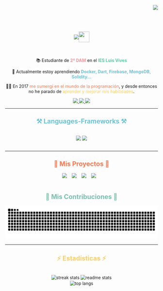 <img align="right" src="https://visitor-badge.laobi.icu/badge?page_id=sergiodeiscar.sergiodeiscar" />

<br><br>

<h1 align="center" style="display:flex;align-items:center;justify-content:center">
    <img src="https://readme-typing-svg.herokuapp.com/?font=Righteous&size=35&center=true&vCenter=true&width=500&height=70&duration=4000&pause=1000&repeat=false&color=78c2ad&lines=Bienvenid@+👋;+Soy+Sergio+de+Iscar+Valera!;" />
    <img src="https://github.githubassets.com/images/mona-loading-dark.gif" width="35px" height="35px"/>
</h1>

<br>

<div align="center">

📚 Estudiante de <span style="color:#f3969a">**2º DAM**</span> en el <span style="color:#56cc9d">**IES Luis Vives**</span>

🌱 Actualmente estoy aprendiendo <span style="color:#6cc3d5">**Docker, Dart, Firebase, MongoDB, Solidity...**</span>

👨‍💻 En 2017 <span style="color:#ff7851">me sumergí en el mundo de la programación</span>, y desde entonces no he parado de <span style="color:#ffce67">aprender y mejorar mis habilidades</span>.

</div>

<div align="center">
  <a href="mailto:seroigres888@gmail.com">
    <img src="https://img.shields.io/badge/Gmail-333333?style=for-the-badge&logo=gmail&logoColor=red" />
  </a>
  <a href="https://www.linkedin.com/in/sergio-de-iscar-valera/" target="_blank">
    <img src="https://img.shields.io/badge/LinkedIn-0077B5?style=for-the-badge&logo=linkedin&logoColor=white" target="_blank" />
  </a>
  <a href="https://sergiodeiscarvalera.github.io/Portfolio-SergioDeIscar/" target="_blank">
     <img src="https://img.shields.io/badge/Portfolio-FF5722?style=for-the-badge&logo=todoist&logoColor=white" target="_blank" />
  </a>
</div>

 <hr/>

 <h2 align="center" style="color:#6cc3d5;">⚒️ Languages-Frameworks ⚒️</h2>
<br/>
<div align="center">
    <img src="https://skillicons.dev/icons?i=unity,blender,cs,dart,git,kotlin,solidity,java" />
    <img src="https://skillicons.dev/icons?i=cpp,docker,firebase,flutter,mongodb,pr,ae,threejs" /><br>
</div>

<br>
<hr>

<div align="center" >
<h2 style="color:#ff7851;">🎯 Mis Proyectos 🎯</h2>

<div style="display:flex;align-items:center;justify-content:center;wight=100%">
<a href="http://bigpig.somee.com/" style="margin-right:1rem"><img src="http://bigpig.somee.com/img/pig.png" height="55"/></a>
<a href="https://sergiodeiscarvalera.github.io/Curriculum-Vitae-Web/" style="margin-right:1rem"><img src="https://i.postimg.cc/X7sFtKj6/iconmonstr-cv-3-240.png" height="55"/></a>
<a href="https://github.com/SergioDeIscarValera/PokeFlutter" style="margin-right:1rem"><img src="https://i.postimg.cc/j5dJJX9L/playstore.png" height="55"/></a>
<a href="https://github.com/SergioDeIscarValera/ClimaFlutter" style="margin-right:1rem"><img src="https://i.postimg.cc/653t98Yy/sunny.png" height="55"/></a>
</div>
  
<br>

</div>

<div align="center">
  <h2 style="color:#78c2ad;">🐍 Mis Contribuciones 🐍</h2>

  <img alt="una serpiente comiéndose mis commits" src="https://raw.githubusercontent.com/sergiodeiscarvalera/sergiodeiscarvalera/output/github-contribution-grid-snake.svg" />
  
  <br>

</div>

<hr/>

<h2 align="center" style="color:#ffce67;">⚡ Estadísticas ⚡</h2>
<br>
<div align=center>
  <img width=390 src="https://streak-stats.demolab.com/?user=sergiodeiscarvalera&count_private=true&theme=noctis_minimus&border_radius=10&locale=es" alt="streak stats"/>
  <!-- theme material is better -->
  <img width=390 src="https://github-readme-stats.vercel.app/api?username=sergiodeiscarvalera&count_private=true&show_icons=true&theme=noctis_minimus&rank_icon=github&border_radius=10&locale=es" alt="readme stats" />
  <br/>
  <img width=325 align="center" src="https://github-readme-stats.vercel.app/api/top-langs/?username=sergiodeiscarvalera&hide=HTML&langs_count=8&layout=compact&locale=es&theme=noctis_minimus&border_radius=10&size_weight=0.5&count_weight=0.5&exclude_repo=github-readme-stats" alt="top langs" />
</div>
